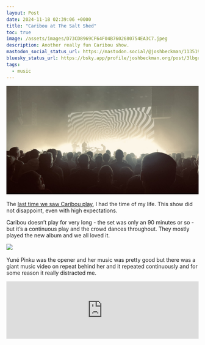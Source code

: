 ```yaml
---
layout: Post
date: 2024-11-18 02:39:06 +0000
title: "Caribou at The Salt Shed"
toc: true
image: /assets/images/D73CD8969CF64F04B7602680754EA3C7.jpeg
description: Another really fun Caribou show.
mastodon_social_status_url: https://mastodon.social/@joshbeckman/113519372225151186
bluesky_status_url: https://bsky.app/profile/joshbeckman.org/post/3lbgrduj2ik2m
tags: 
  - music
---
```



![](/assets/images/D73CD8969CF64F04B7602680754EA3C7.jpeg)

The [last time we saw Caribou play](https://www.joshbeckman.org/blog/attending/caribou-and-jessy-lanza), I had the time of my life\. This show did not disappoint, even with high expectations\.

Caribou doesn’t play for very long \- the set was only an 90 minutes or so \- but it’s a continuous play and the crowd dances throughout\. They mostly played the new album and we all loved it\.

![](/assets/images/42FE89B2E5104397BD5DBCD8381C259E.gif)

Yuné Pinku was the opener and her music was pretty good but there was a giant music video on repeat behind her and it repeated continuously and for some reason it really distracted me\.

<iframe allow="autoplay *; encrypted\-media *;" frameborder="0" height="150" style="width:100%;max-width:660px;overflow:hidden;background:transparent;" sandbox="allow-forms allow-popups allow-same-origin allow-scripts allow-storage-access-by-user-activation allow-top-navigation-by-user-activation" src="https://embed.music.apple.com/us/album/only-you/1742019690?i=1742020187"></iframe>
